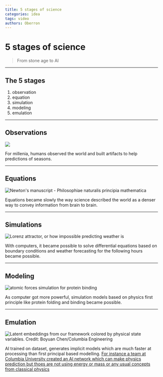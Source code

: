 ```yaml
---
title: 5 stages of science
categories: idea
tags: video
authors: Oberron
---
```


# 5 stages of science

> From stone age to AI

---

## The 5 stages

1. observation
2. equation
3. simulation
4. modeling
5. emulation

---

## Observations

![](https://upload.wikimedia.org/wikipedia/commons/0/0f/Stonehenge%2C_Salisbury_retouched.jpg)

For millenia, humans observed the world and built artifacts to help predictions of seasons.

---

## Equations

![Newton's manuscript - Philosophiae naturalis principia mathematica](https://www.finebooksmagazine.com/sites/default/files/styles/gallery_item/public/media-images/2021-06/verso-newton-principia.jpg?itok=2SjKnnSV)

Equations became slowly the way science described the world as a denser way to convey information from brain to brain.

---

## Simulations

![Lorenz attractor, or how impossible predicting weather is](https://upload.wikimedia.org/wikipedia/commons/5/5b/Lorenz_attractor_yb.svg)

With computers, it became possible to solve differential equations based on boundary conditions and weather forecasting for the following hours became possible.

---

## Modeling

![atomic forces simulation for protein binding](https://upload.wikimedia.org/wikipedia/commons/5/56/1dfj_RNAseInhibitor-RNAse_complex.jpg)

As computer got more powerful, simulation models based on physics first principle like protein folding and binding became possible.

---

## Emulation

![Latent embeddings from our framework colored by physical state variables. Credit: Boyuan Chen/Columbia Engineering](https://scitechdaily.com/images/Columbia-Engineering-Roboticists-Discover-Alternative-Physics-2048x1152.jpg?ezimgfmt=ng%3Awebp%2Fngcb1%2Frs%3Adevice%2Frscb1-1)

AI trained on dataset, generates implicit models which are much faster at processing than first principal based modelling. 
[For instance a team at Columbia University created an AI network which can make physics prediction but thoes are not using energy or mass or any usual concepts from classical physics](https://scitechdaily.com/artificial-intelligence-discovers-alternative-physics/)

